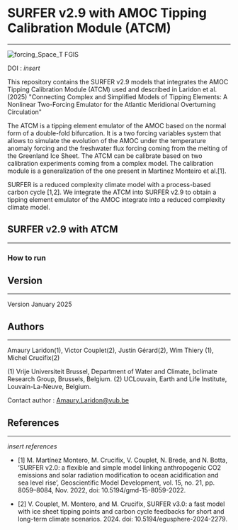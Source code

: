 # SURFER v2.9 with AMOC Tipping Calibration Module (ATCM)
---
![forcing_Space_T FGIS](https://github.com/user-attachments/assets/3f12d1e0-ba62-4af6-b2c7-52406b6af1da)

DOI : _insert_

This repository contains the SURFER v2.9 models that integrates the AMOC Tipping Calibration Module (ATCM) used and described in Laridon et al.(2025) "Connecting Complex and Simplified Models of Tipping Elements: A Nonlinear Two-Forcing Emulator for the Atlantic Meridional Overturning Circulation"

The ATCM is a tipping element emulator of the AMOC based on the normal form of a double-fold bifurcation. It is a two forcing variables system that allows to simulate the evolution of the AMOC under the temperature anomaly forcing and the freshwater flux forcing coming from the melting of the Greenland Ice Sheet. The ATCM can be calibrate based on two calibration experiments coming from a complex model. The calibration module is a generalization of the one present in Martinez Monteiro et al.[1]. 

SURFER is a reduced complexity climate model with a process-based carbon cycle [1,2]. We integrate the ATCM into SURFER v2.9 to obtain a tipping element emulator of the AMOC integrate into a reduced complexity climate model.  



## SURFER v2.9 with ATCM
---



### How to run 




## Version
---

Version January 2025


## Authors
---

Amaury Laridon(1), Victor Couplet(2), Justin Gérard(2), Wim Thiery (1), Michel Crucifix(2)

(1) Vrije Universiteit Brussel, Department of Water and Climate, bclimate Research Group, Brussels, Belgium.
(2) UCLouvain, Earth and Life Institute, Louvain-La-Neuve, Belgium.

Contact author : Amaury.Laridon@vub.be


## References
---

_insert references_

- [1] M. Martínez Montero, M. Crucifix, V. Couplet, N. Brede, and N. Botta, ‘SURFER v2.0: a flexible and simple model linking anthropogenic CO2 emissions and solar radiation modification to ocean acidification and sea level rise’, Geoscientific Model Development, vol. 15, no. 21, pp. 8059–8084, Nov. 2022, doi: 10.5194/gmd-15-8059-2022.

- [2] V. Couplet, M. Montero, and M. Crucifix, SURFER v3.0: a fast model with ice sheet tipping points and carbon cycle feedbacks for short and long-term climate scenarios. 2024. doi: 10.5194/egusphere-2024-2279.


